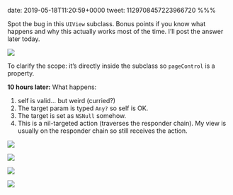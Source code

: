 date: 2019-05-18T11:20:59+0000
tweet: 1129708457223966720
%%%

Spot the bug in this `UIView` subclass. Bonus points if you know what happens and why this actually works most of the time. I’ll post the answer later today.

![](D62H02JXYAAHmAD.jpg)

To clarify the scope: it’s directly inside the subclass so `pageControl` is a property.

**10 hours later:** What happens:

1. self is valid… but weird (curried?)
2. The target param is typed `Any?` so self is OK.
3. The target is set as `NSNull` somehow.
4. This is a nil-targeted action (traverses the responder chain). My view is usually on the responder chain so still receives the action.

![](D64UWzoWwAIxONb.jpg)

![](D64UWj_XoAACKOR.jpg)

![](D64UWtOWsAAApG6.jpg)

![](D64UWwxXoAIjzac.jpg)
